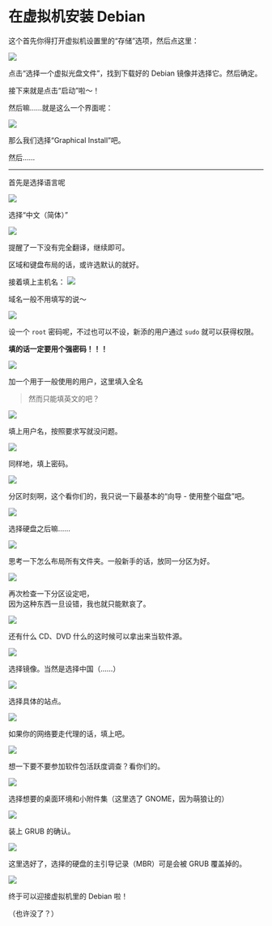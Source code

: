 # 在虚拟机安装 Debian

这个首先你得打开虚拟机设置里的“存储”选项，然后点这里：

![](/assets/install_debian_in_vm/vm_devices_discselect.png)

点击“选择一个虚拟光盘文件”，找到下载好的 Debian 镜像并选择它。然后确定。

接下来就是点击“启动”啦～！

然后嘛……就是这么一个界面呢：

![](/assets/install_debian_in_vm/debian_in_vm.png)

那么我们选择“Graphical Install”吧。

然后……

---

首先是选择语言呢

![](/assets/install_debian_in_vm/debian_install_1.png)

选择“中文（简体）”

![](/assets/install_debian_in_vm/debian_install_2.png)

提醒了一下没有完全翻译，继续即可。

区域和键盘布局的话，或许选默认的就好。

接着填上主机名：
![](/assets/install_debian_in_vm/debian_install_3.png)

域名一般不用填写的说～

![](/assets/install_debian_in_vm/debian_install_4.png)

设一个 `root` 密码呢，不过也可以不设，新添的用户通过 `sudo` 就可以获得权限。

**填的话一定要用个强密码！！！**

![](/assets/install_debian_in_vm/debian_install_5.png)

加一个用于一般使用的用户，这里填入全名

> 然而只能填英文的吧？

![](/assets/install_debian_in_vm/debian_install_6.png)

填上用户名，按照要求写就没问题。

![](/assets/install_debian_in_vm/debian_install_7.png)

同样地，填上密码。

![](/assets/install_debian_in_vm/debian_install_8.png)

分区时刻啊，这个看你们的，我只说一下最基本的“向导 - 使用整个磁盘”吧。

![](/assets/install_debian_in_vm/debian_install_9.png)

选择硬盘之后嘛……

![](/assets/install_debian_in_vm/debian_install_10.png)

思考一下怎么布局所有文件夹。一般新手的话，放同一分区为好。

![](/assets/install_debian_in_vm/debian_install_11.png)

再次检查一下分区设定吧，  
因为这种东西一旦设错，我也就只能默哀了。

![](/assets/install_debian_in_vm/debian_install_12.png)

还有什么 CD、DVD 什么的这时候可以拿出来当软件源。

![](/assets/install_debian_in_vm/debian_install_13.png)

选择镜像。当然是选择中国（……）

![](/assets/install_debian_in_vm/debian_install_14.png)

选择具体的站点。

![](/assets/install_debian_in_vm/debian_install_15.png)

如果你的网络要走代理的话，填上吧。

![](/assets/install_debian_in_vm/debian_install_16.png)

想一下要不要参加软件包活跃度调查？看你们的。

![](/assets/install_debian_in_vm/debian_install_17.png)

选择想要的桌面环境和小附件集（这里选了 GNOME，因为萌狼让的）

![](/assets/install_debian_in_vm/debian_install_18.png)

装上 GRUB 的确认。

![](/assets/install_debian_in_vm/debian_install_19.png)

这里选好了，选择的硬盘的主引导记录（MBR）可是会被 GRUB 覆盖掉的。

![](/assets/install_debian_in_vm/debian_install_20.png)

终于可以迎接虚拟机里的 Debian 啦！

（也许没了？）
